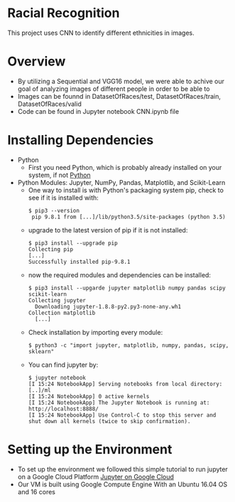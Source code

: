 # Racial Recognition
This project uses CNN to identify different ethnicities in images.
# Overview
-  By utilizing a Sequential and VGG16 model, we were able to achive our goal of analyzing images of different people in order to be able to 
-  Images can be founnd in  DatasetOfRaces/test, DatasetOfRaces/train, DatasetOfRaces/valid
- Code can be found in Jupyter notebook CNN.ipynb file

# Installing Dependencies
- Python
  - First you need Python, which is probably already installed on your system, if not [Python](https://www.python.org/)
- Python Modules: Jupyter, NumPy, Pandas, Matplotlib, and Scikit-Learn
  - One way to install is with Python's packaging system pip, check to see if it is installed with:
     ```
     $ pip3 --version
      pip 9.8.1 from [...]/lib/python3.5/site-packages (python 3.5)
      ```
  - upgrade to the latest version of pip if it is not installed:
    ```
    $ pip3 install --upgrade pip
    Collecting pip
    [...]
    Successfully installed pip-9.8.1
    ```
  - now the required modules and dependencies can be installed:
    ```
    $ pip3 install --upgarde jupyter matplotlib numpy pandas scipy scikit-learn
    Collecting jupyter
      Downloading jupyter-1.8.8-py2.py3-none-any.wh1
    Collection matplotlib
      [...]
    ```
  - Check installation by importing every module:
    ```
    $ python3 -c "import jupyter, matplotlib, numpy, pandas, scipy, sklearn"
    ```
  - You can find jupyter by:
    ```
    $ jupyter notebook
    [I 15:24 NotebookApp] Serving notebooks from local directory: [..]/ml
    [I 15:24 NotebookApp] 0 active kernels
    [I 15:24 NotebookApp] The Jupyter Notebook is running at: http://localhost:8888/
    [I 15:24 NotebookApp] Use Control-C to stop this server and shut down all kernels (twice to skip confirmation).
# Setting up the Environment
  - To set up the environment we followed this simple tutorial to run jupyter on a Google Cloud Platform [Jupyter on Google Cloud](https://towardsdatascience.com/running-jupyter-notebook-in-google-cloud-platform-in-15-min-61e16da34d52)
  - Our VM is built using Google Compute Engine
With an Ubuntu 16.04 OS and 16 cores
